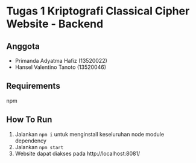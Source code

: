 # Tugas 1 Kriptografi Classical Cipher Website - Backend

## Anggota
- Primanda Adyatma Hafiz (13520022)
- Hansel Valentino Tanoto (13520046)

## Requirements
npm

## How To Run
1. Jalankan ```npm i``` untuk menginstall keseluruhan node module dependency
2. Jalankan ```npm start```
3. Website dapat diakses pada http://localhost:8081/
